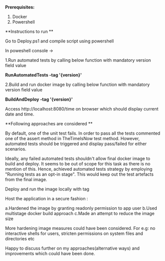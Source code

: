 

**Prerequisites:**
1. Docker
2. Powershell

**Instructions to run **

Go to Deploy.ps1 and compile script using powershell

In poweshell console ->

1.Run automated tests by calling below function with mandatory version field value

  **RunAutomatedTests -tag '{version}'**
  

2.Build and run docker image by calling below function with mandatory version field value

  **BuildAndDeploy -tag '{version}'**
  
   Access http://localhost:8080/time on browser which should display current date and time.

**Following approaches are considered **

By default, one of the unit test fails. In order to pass all the tests commented one of the assert method in TheTimeIsNow test method. However, automated tests should be triggered and display pass/failed for either scenarios.

Ideally, any failed automated tests shouldn't allow final docker image to build and deploy. It seems to be out of scope for this task as there is no mention of this. Hence, achieved automated tests strategy by employing "Running tests as an opt-in stage". This would keep out the test artefacts from the final image.

Deploy and run the image locally with tag

Host the application in a secure fashion : 

  a.Hardened the image by granting readonly permission to app user
  b.Used multistage docker build approach
  c.Made an attempt to reduce the image size
  
More hardening image measures could have been considered. For e.g: no interactive shells for users, stricten permissions on system files and directories etc

Happy to discuss further on my approaches(alternative ways) and improvements which could have been done.

                                           



